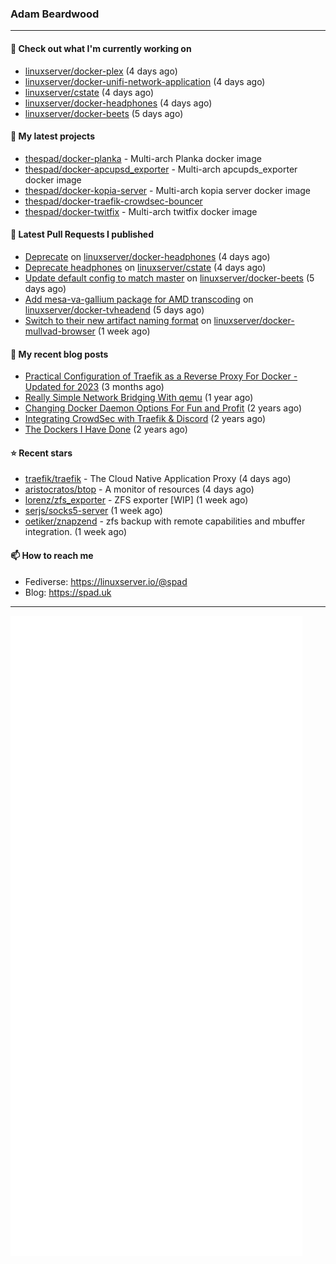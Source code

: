 ### Adam Beardwood
---
#### 👷 Check out what I'm currently working on

- [linuxserver/docker-plex](https://github.com/linuxserver/docker-plex) (4 days ago)
- [linuxserver/docker-unifi-network-application](https://github.com/linuxserver/docker-unifi-network-application) (4 days ago)
- [linuxserver/cstate](https://github.com/linuxserver/cstate) (4 days ago)
- [linuxserver/docker-headphones](https://github.com/linuxserver/docker-headphones) (4 days ago)
- [linuxserver/docker-beets](https://github.com/linuxserver/docker-beets) (5 days ago)

#### 🌱 My latest projects

- [thespad/docker-planka](https://github.com/thespad/docker-planka) - Multi-arch Planka docker image
- [thespad/docker-apcupsd_exporter](https://github.com/thespad/docker-apcupsd_exporter) - Multi-arch apcupds_exporter docker image
- [thespad/docker-kopia-server](https://github.com/thespad/docker-kopia-server) - Multi-arch kopia server docker image 
- [thespad/docker-traefik-crowdsec-bouncer](https://github.com/thespad/docker-traefik-crowdsec-bouncer)
- [thespad/docker-twitfix](https://github.com/thespad/docker-twitfix) - Multi-arch twitfix docker image

#### 🔨 Latest Pull Requests I published

- [Deprecate](https://github.com/linuxserver/docker-headphones/pull/60) on [linuxserver/docker-headphones](https://github.com/linuxserver/docker-headphones) (4 days ago)
- [Deprecate headphones](https://github.com/linuxserver/cstate/pull/182) on [linuxserver/cstate](https://github.com/linuxserver/cstate) (4 days ago)
- [Update default config to match master](https://github.com/linuxserver/docker-beets/pull/113) on [linuxserver/docker-beets](https://github.com/linuxserver/docker-beets) (5 days ago)
- [Add mesa-va-gallium package for AMD transcoding](https://github.com/linuxserver/docker-tvheadend/pull/242) on [linuxserver/docker-tvheadend](https://github.com/linuxserver/docker-tvheadend) (5 days ago)
- [Switch to their new artifact naming format](https://github.com/linuxserver/docker-mullvad-browser/pull/7) on [linuxserver/docker-mullvad-browser](https://github.com/linuxserver/docker-mullvad-browser) (1 week ago)

#### 📜 My recent blog posts

- [Practical Configuration of Traefik as a Reverse Proxy For Docker - Updated for 2023](https://spad.uk/practical-configuration-of-traefik-as-a-reverse-proxy-for-docker-updated-for-2023/) (3 months ago)
- [Really Simple Network Bridging With qemu](https://spad.uk/really-simple-network-bridging-with-qemu/) (1 year ago)
- [Changing Docker Daemon Options For Fun and Profit](https://spad.uk/changing-docker-daemon-options-for-fun-and-profit/) (2 years ago)
- [Integrating CrowdSec with Traefik &amp; Discord](https://spad.uk/integrating-crowdsec-with-traefik-discord/) (2 years ago)
- [The Dockers I Have Done](https://spad.uk/the-dockers-ive-done/) (2 years ago)

#### ⭐ Recent stars

- [traefik/traefik](https://github.com/traefik/traefik) - The Cloud Native Application Proxy (4 days ago)
- [aristocratos/btop](https://github.com/aristocratos/btop) - A monitor of resources (4 days ago)
- [lorenz/zfs_exporter](https://github.com/lorenz/zfs_exporter) - ZFS exporter [WIP] (1 week ago)
- [serjs/socks5-server](https://github.com/serjs/socks5-server) (1 week ago)
- [oetiker/znapzend](https://github.com/oetiker/znapzend) - zfs backup with remote capabilities and mbuffer integration. (1 week ago)

#### 📫 How to reach me
- Fediverse: https://linuxserver.io/@spad
- Blog: https://spad.uk
---
<img src="https://raw.githubusercontent.com/thespad/thespad/main/github-metrics.svg">
